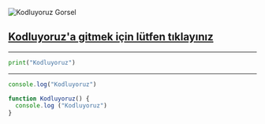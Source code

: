 ![Kodluyoruz Gorsel](https://kodluyoruz.org/wp-content/uploads/2022/05/kodluyoruz_yatay_slogan-300x35.png)

[Kodluyoruz'a gitmek için lütfen tıklayınız](https://kodluyoruz.org)
------------------------------------------

-------------------------------
```python
print("Kodluyoruz")
```
-----------------------------------
```javascript
console.log("Kodluyoruz")

function Kodluyoruz() {
  console.log ("Kodluyoruz")
}
```
